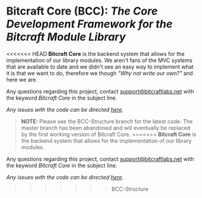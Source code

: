 # Bitcraft Core (BCC): *The Core Development Framework for the Bitcraft Module Library*

<<<<<<< HEAD
**Bitcraft Core** is the backend system that allows for the implementation of our library modules. We aren't fans of the MVC systems that are available to date and we didn't see an easy way to implement what it is that we want to do, therefore we though *"Why not write our own?"* and here we are.

Any questions regarding this project, contact [support@bitcraftlabs.net](mailto:support@bitcraftlabs.net) with the keyword *Bitcraft Core* in the subject line.

*Any issues with the code can be directed [here](https://github.com/joshuanasiatka/Bitcraft-Core/issues).*

> **NOTE:** Please see the BCC-Structure branch for the latest code. The master branch has been abandoned and will eventually be replaced by the first working version of Bitcraft Core.
=======
**Bitcraft Core** is the backend system that allows for the implementation of our library modules.

Any questions regarding this project, contact [support@bitcraftlabs.net](mailto:support@bitcraftlabs.net) with the keyword *Bitcraft Core* in the subject line.

*Any issues with the code can be directed [here](https://github.com/joshuanasiatka/Bitcraft-Core/issues).*
>>>>>>> BCC-Structure
